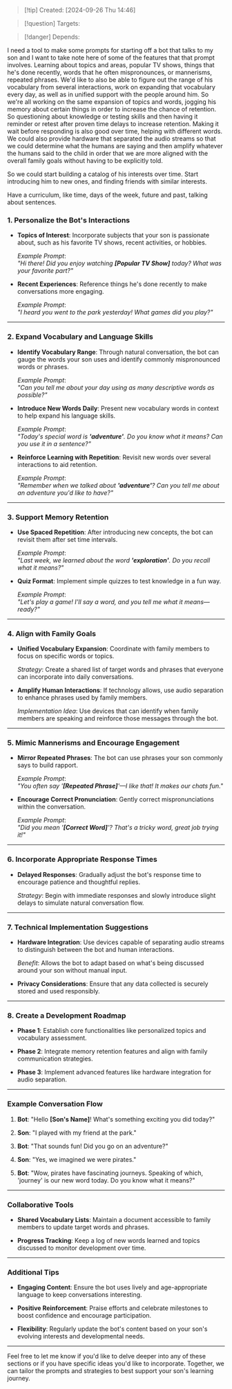 
>[!tip] Created: [2024-09-26 Thu 14:46]

>[!question] Targets: 

>[!danger] Depends: 

I need a tool to make some prompts for starting off a bot that talks to my son and I want to take note here of some of the features that that prompt involves. Learning about topics and areas, popular TV shows, things that he's done recently, words that he often mispronounces, or mannerisms, repeated phrases. We'd like to also be able to figure out the range of his vocabulary from several interactions, work on expanding that vocabulary every day, as well as in unified support with the people around him. So we're all working on the same expansion of topics and words, jogging his memory about certain things in order to increase the chance of retention. So questioning about knowledge or testing skills and then having it reminder or retest after proven time delays to increase retention. Making it wait before responding is also good over time, helping with different words. We could also provide hardware that separated the audio streams so that we could determine what the humans are saying and then amplify whatever the humans said to the child in order that we are more aligned with the overall family goals without having to be explicitly told.

So we could start building a catalog of his interests over time.  Start introducing him to new ones, and finding friends with similar interests.

Have a curriculum, like time, days of the week, future and past, talking about sentences.

### **1. Personalize the Bot's Interactions**

- **Topics of Interest**: Incorporate subjects that your son is passionate about, such as his favorite TV shows, recent activities, or hobbies.
    
    _Example Prompt_:  
    _"Hi there! Did you enjoy watching **[Popular TV Show]** today? What was your favorite part?"_
    
- **Recent Experiences**: Reference things he's done recently to make conversations more engaging.
    
    _Example Prompt_:  
    _"I heard you went to the park yesterday! What games did you play?"_
    

---

### **2. Expand Vocabulary and Language Skills**

- **Identify Vocabulary Range**: Through natural conversation, the bot can gauge the words your son uses and identify commonly mispronounced words or phrases.
    
    _Example Prompt_:  
    _"Can you tell me about your day using as many descriptive words as possible?"_
    
- **Introduce New Words Daily**: Present new vocabulary words in context to help expand his language skills.
    
    _Example Prompt_:  
    _"Today's special word is **'adventure'**. Do you know what it means? Can you use it in a sentence?"_
    
- **Reinforce Learning with Repetition**: Revisit new words over several interactions to aid retention.
    
    _Example Prompt_:  
    _"Remember when we talked about **'adventure'**? Can you tell me about an adventure you'd like to have?"_
    

---

### **3. Support Memory Retention**

- **Use Spaced Repetition**: After introducing new concepts, the bot can revisit them after set time intervals.
    
    _Example Prompt_:  
    _"Last week, we learned about the word **'exploration'**. Do you recall what it means?"_
    
- **Quiz Format**: Implement simple quizzes to test knowledge in a fun way.
    
    _Example Prompt_:  
    _"Let's play a game! I'll say a word, and you tell me what it means—ready?"_
    

---

### **4. Align with Family Goals**

- **Unified Vocabulary Expansion**: Coordinate with family members to focus on specific words or topics.
    
    _Strategy_: Create a shared list of target words and phrases that everyone can incorporate into daily conversations.
    
- **Amplify Human Interactions**: If technology allows, use audio separation to enhance phrases used by family members.
    
    _Implementation Idea_: Use devices that can identify when family members are speaking and reinforce those messages through the bot.
    

---

### **5. Mimic Mannerisms and Encourage Engagement**

- **Mirror Repeated Phrases**: The bot can use phrases your son commonly says to build rapport.
    
    _Example Prompt_:  
    _"You often say '**[Repeated Phrase]**'—I like that! It makes our chats fun."_
    
- **Encourage Correct Pronunciation**: Gently correct mispronunciations within the conversation.
    
    _Example Prompt_:  
    _"Did you mean '**[Correct Word]**'? That's a tricky word, great job trying it!"_
    

---

### **6. Incorporate Appropriate Response Times**

- **Delayed Responses**: Gradually adjust the bot's response time to encourage patience and thoughtful replies.
    
    _Strategy_: Begin with immediate responses and slowly introduce slight delays to simulate natural conversation flow.
    

---

### **7. Technical Implementation Suggestions**

- **Hardware Integration**: Use devices capable of separating audio streams to distinguish between the bot and human interactions.
    
    _Benefit_: Allows the bot to adapt based on what's being discussed around your son without manual input.
    
- **Privacy Considerations**: Ensure that any data collected is securely stored and used responsibly.
    

---

### **8. Create a Development Roadmap**

- **Phase 1**: Establish core functionalities like personalized topics and vocabulary assessment.
    
- **Phase 2**: Integrate memory retention features and align with family communication strategies.
    
- **Phase 3**: Implement advanced features like hardware integration for audio separation.
    

---

### **Example Conversation Flow**

1. **Bot**: "Hello **[Son's Name]**! What's something exciting you did today?"
    
2. **Son**: "I played with my friend at the park."
    
3. **Bot**: "That sounds fun! Did you go on an adventure?"
    
4. **Son**: "Yes, we imagined we were pirates."
    
5. **Bot**: "Wow, pirates have fascinating journeys. Speaking of which, 'journey' is our new word today. Do you know what it means?"
    

---

### **Collaborative Tools**

- **Shared Vocabulary Lists**: Maintain a document accessible to family members to update target words and phrases.
    
- **Progress Tracking**: Keep a log of new words learned and topics discussed to monitor development over time.
    

---

### **Additional Tips**

- **Engaging Content**: Ensure the bot uses lively and age-appropriate language to keep conversations interesting.
    
- **Positive Reinforcement**: Praise efforts and celebrate milestones to boost confidence and encourage participation.
    
- **Flexibility**: Regularly update the bot's content based on your son's evolving interests and developmental needs.
    

---

Feel free to let me know if you'd like to delve deeper into any of these sections or if you have specific ideas you'd like to incorporate. Together, we can tailor the prompts and strategies to best support your son's learning journey.